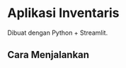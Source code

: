 # Aplikasi Inventaris  
Dibuat dengan Python + Streamlit.  
## Cara Menjalankan  
```bashstreamlit run app.py
